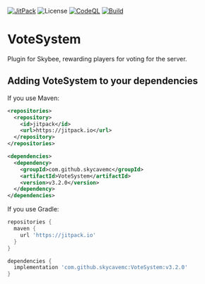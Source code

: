 [![JitPack](https://jitpack.io/v/skycavemc/VoteSystem.svg)](https://jitpack.io/#skycavemc/VoteSystem)
![License](https://img.shields.io:/github/license/skycavemc/VoteSystem)
[![CodeQL](https://github.com/skycavemc/VoteSystem/actions/workflows/codeql-analysis.yml/badge.svg?branch=master)](https://github.com/skycavemc/VoteSystem/actions/workflows/codeql-analysis.yml)
[![Build](https://github.com/skycavemc/VoteSystem/actions/workflows/maven.yml/badge.svg?branch=master)](https://github.com/skycavemc/VoteSystem/actions/workflows/maven.yml)
# VoteSystem
Plugin for Skybee, rewarding players for voting for the server.

## Adding VoteSystem to your dependencies
If you use Maven:
```xml
<repositories>
  <repository>
    <id>jitpack</id>
    <url>https://jitpack.io</url>
  </repository>
</repositories>

<dependencies>
  <dependency>
    <groupId>com.github.skycavemc</groupId>
    <artifactId>VoteSystem</artifactId>
    <version>v3.2.0</version>
  </dependency>
</dependencies>
```

If you use Gradle:
```groovy
repositories {
  maven {
    url 'https://jitpack.io'
  }
}

dependencies {
  implementation 'com.github.skycavemc:VoteSystem:v3.2.0'
}
```
